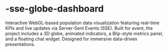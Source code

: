# -sse-globe-dashboard
Interactive WebGL-based population data visualization featuring real-time KPIs and live updates via Server-Sent Events (SSE). Built for event, the project includes a 3D globe, animated indicators, a Blip-style metrics panel, and a floating chat widget. Designed for immersive data-driven presentations.
